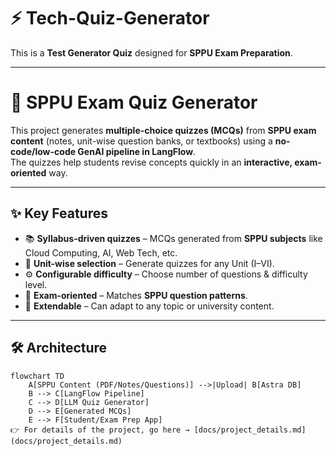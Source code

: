 # ⚡️ Tech-Quiz-Generator  

This is a **Test Generator Quiz** designed for **SPPU Exam Preparation**.  

---

# 📘 SPPU Exam Quiz Generator  

This project generates **multiple-choice quizzes (MCQs)** from **SPPU exam content** (notes, unit-wise question banks, or textbooks) using a **no-code/low-code GenAI pipeline in LangFlow**.  
The quizzes help students revise concepts quickly in an **interactive, exam-oriented** way.  

---

## ✨ Key Features  

- 📚 **Syllabus-driven quizzes** – MCQs generated from **SPPU subjects** like Cloud Computing, AI, Web Tech, etc.  
- 🔄 **Unit-wise selection** – Generate quizzes for any Unit (I–VI).  
- ⚙️ **Configurable difficulty** – Choose number of questions & difficulty level.  
- 🎯 **Exam-oriented** – Matches **SPPU question patterns**.  
- 🔄 **Extendable** – Can adapt to any topic or university content.  

---

## 🛠️ Architecture  

```mermaid
flowchart TD
    A[SPPU Content (PDF/Notes/Questions)] -->|Upload| B[Astra DB]
    B --> C[LangFlow Pipeline]
    C --> D[LLM Quiz Generator]
    D --> E[Generated MCQs]
    E --> F[Student/Exam Prep App]
👉 For details of the project, go here → [docs/project_details.md](docs/project_details.md) 
